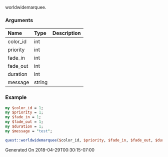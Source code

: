 worldwidemarquee.
### Arguments
**Name**|**Type**|**Description**
:---|:---|:---
color_id|int|
priority|int|
fade_in|int|
fade_out|int|
duration|int|
message|string|

### Example

```perl
my $color_id = 1;
my $priority = 1;
my $fade_in = 1;
my $fade_out = 1;
my $duration = 1;
my $message = "test";

quest::worldwidemarquee($color_id, $priority, $fade_in, $fade_out, $duration, $message); # Returns void
```


Generated On 2018-04-29T00:30:15-07:00